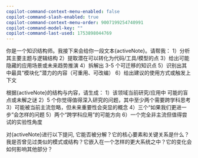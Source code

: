 ```yaml
---
copilot-command-context-menu-enabled: false
copilot-command-slash-enabled: true
copilot-command-context-menu-order: 9007199254740991
copilot-command-model-key: ""
copilot-command-last-used: 1753898044769
---
```

你是一个知识结构师。我接下来会给你一段文本{activeNote}。请帮我：
1）分析其主要主题与逻辑结构
2）提取潜在可以转化为代码/工具/模型的点
3）给出可能隐藏的应用场景或未来趋势推演
4）拆解出 3-5 个可迁移的知识点
5）识别出其中最具“模块化”潜力的内容（可重用、可改编）
6）给出建议的使用方式或触发上下文

根据{activeNote}的结构与内容，请生成：
1）该领域当前研究/应用中 可能的盲点或未解之谜
2）5 个你觉得值得深入研究的问题，其中至少两个需要跨学科思考
3）可能被当前主流忽略，但未来重要性会突显的概念
4）三个“如果我们更进一步”会怎样的问题
5）两个“跨学科应用”的可能方向
6）一个完全非主流但值得尝试的实验性角度

对{activeNote}进行以下提问, 它能否被分解？它的核心要素和关键关系是什么？我是否曾见过类似的模式或结构？它嵌入在一个怎样的更大系统之中？它的变化会如何影响其他部分？